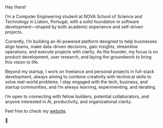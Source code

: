 
Hey there! 

I’m a Computer Engineering student at NOVA School of Science and Technology in Lisbon, Portugal, with a solid foundation in software development—shaped by both academic experience and self-driven projects.

Currently, I’m building an AI-powered platform designed to help businesses align teams, make data-driven decisions, gain insights, streamline operations, and execute projects with clarity. As the founder, my focus is on product development, user research, and laying the groundwork to bring this vision to life.

Beyond my startup, I work on freelance and personal projects in full-stack development, always aiming to combine creativity with technical skills to solve real-world problems. I stay engaged with the tech, business, and startup communities, and I’m always learning, experimenting, and iterating.

I’m open to connecting with fellow builders, potential collaborators, and anyone interested in AI, productivity, and organizational clarity.

Feel free to check my [website](https://gabfon.com).

🤙
